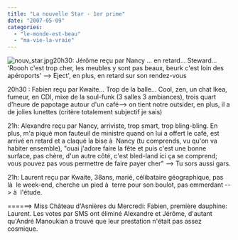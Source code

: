 ```yaml
---
title: "La nouvelle Star - 1er prime"
date: "2007-05-09"
categories: 
  - "le-monde-est-beau"
  - "ma-vie-la-vraie"
---
```


![nouv_star.jpg](images/nouv_star.jpg "nouv_star.jpg")20h30: Jérôme reçu par Nancy ... en retard... Steward... 'Roooh c'est trop cher, les meubles y sont pas beaux, beurk c'est loin des apéroports' --> Eject', en plus, en retard sur son rendez-vous

20h30 : Fabien reçu par Kwaite... Trop de la balle... Cool, zen, un chat Ikea, fumeur, en CDI, mixe de la soul-funk (3 salles 3 ambiances), trois quart d'heure de papotage autour d'un café--> on tient notre outsider, en plus, il a de jolies lunettes (critère totalement subjectif je sais)

21h: Alexandre reçu par Nancy, arriviste, trop smart, trop bling-bling. En plus, m'a piqué mon fauteuil de ministre quand on lui a offert le café, est arrivé en retard et a claqué la bise à  Nancy (tu comprends, vu qu'on va habiter ensemble), "ouai j'adore faire la fête et puis c'est une bonne surface, pas chère, d'un autre côté, c'est bled-land ici ça se comprend; vous pouvez pas vous permettre de faire payer cher" --> Tu sors aussi gars.

21h: Laurent reçu par Kwaite, 38ans, marié, célibataire géographique, pas là  le week-end, cherche un pied à  terre pour son boulot, pas emmerdant --> à  l'étude.

\======> Miss Château d'Asnières du Mercredi: Fabien, première dauphine: Laurent. Les votes par SMS ont éliminé Alexandre et Jérôme, d'autant qu'André Manoukian a trouvé que leur prestation n'était pas assez cosmique.
